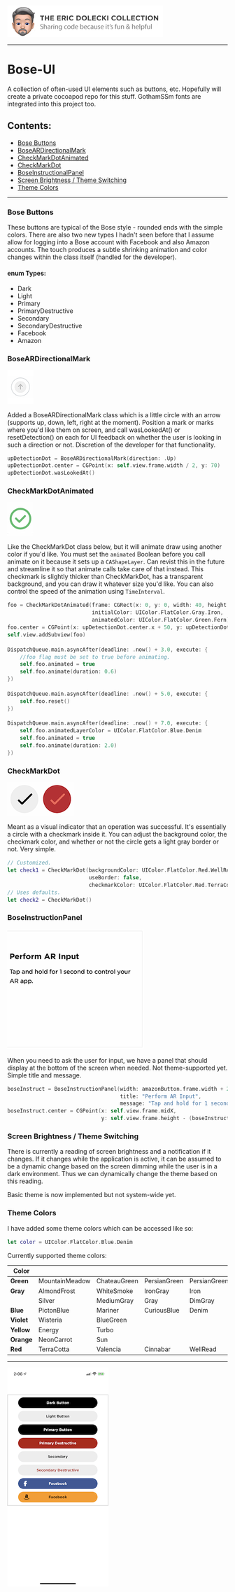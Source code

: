 ![header](./ed-badge.png)

----

# Bose-UI
A collection of often-used UI elements such as buttons, etc. Hopefully will create a private cocoapod repo for this stuff. GothamSSm fonts are integrated into this project too. 

## Contents:
- [Bose Buttons](#bose-buttons)
- [BoseARDirectionalMark](#boseardirectionalmark)
- [CheckMarkDotAnimated](#checkmarkdotanimated)
- [CheckMarkDot](#checkmarkdot)
- [BoseInstructionalPanel](#boseinstructionPanel)
- [Screen Brightness / Theme Switching](#screen-brightness--theme-switching)
- [Theme Colors](#theme-colors)

----

### Bose Buttons

These buttons are typical of the Bose style - rounded ends with the simple colors. There are also two new types I hadn't seen before that I assume allow for logging into a Bose account with Facebook and also Amazon accounts. The touch produces a subtle shrinking animation and color changes within the class itself (handled for the developer). 

#### enum Types:
- Dark
- Light
- Primary
- PrimaryDestructive
- Secondary
- SecondaryDestructive
- Facebook
- Amazon

### BoseARDirectionalMark
![directional](./directional.png)

Added a BoseARDirectionalMark class which is a little circle with an arrow (supports up, down, left, right at the moment). Position a mark or marks where you'd like them on screen, and call wasLookedAt() or resetDetection() on each for UI feedback on whether the user is looking in such a direction or not. Discretion of the developer for that functionality.

```swift
upDetectionDot = BoseARDirectionalMark(direction: .Up)
upDetectionDot.center = CGPoint(x: self.view.frame.width / 2, y: 70)
upDetectionDot.wasLookedAt()
```

### CheckMarkDotAnimated
![green check](./green-check.png)

Like the CheckMarkDot class below, but it will animate draw using another color if you'd like. You must set the `animated` Boolean before you call animate on it because it sets up a `CAShapeLayer`. Can revist this in the future and streamline it so that animate calls take care of that instead. This checkmark is slightly thicker than CheckMarkDot, has a transparent background, and you can draw it whatever size you'd like. You can also control the speed of the animation using `TimeInterval`.

```swift
foo = CheckMarkDotAnimated(frame: CGRect(x: 0, y: 0, width: 40, height: 40),
                           initialColor: UIColor.FlatColor.Gray.Iron,
                           animatedColor: UIColor.FlatColor.Green.Fern)
foo.center = CGPoint(x: upDetectionDot.center.x + 50, y: upDetectionDot.center.y)
self.view.addSubview(foo)

DispatchQueue.main.asyncAfter(deadline: .now() + 3.0, execute: {
    //foo flag must be set to true before animating.
    self.foo.animated = true
    self.foo.animate(duration: 0.6)
})

DispatchQueue.main.asyncAfter(deadline: .now() + 5.0, execute: {
    self.foo.reset()
})
        
DispatchQueue.main.asyncAfter(deadline: .now() + 7.0, execute: {
    self.foo.animatedLayerColor = UIColor.FlatColor.Blue.Denim
    self.foo.animated = true
    self.foo.animate(duration: 2.0)
})
```

### CheckMarkDot
![checks](./checks.png)

Meant as a visual indicator that an operation was successful. It's essentially a circle with a checkmark inside it. You can adjust the background color, the checkmark color, and whether or not the circle gets a light gray border or not. Very simple.

```swift
// Customized.
let check1 = CheckMarkDot(backgroundColor: UIColor.FlatColor.Red.WellRead, 
                          useBorder: false,
                          checkmarkColor: UIColor.FlatColor.Red.TerraCotta)
// Uses defaults.
let check2 = CheckMarkDot()
```


### BoseInstructionPanel
![panel](./panel.png)

When you need to ask the user for input, we have a panel that should display at the bottom of the screen when needed. Not theme-supported yet. Simple title and message.

```swift
boseInstruct = BoseInstructionPanel(width: amazonButton.frame.width + 20, 
                                    title: "Perform AR Input", 
                                    message: "Tap and hold for 1 second to control your AR app.")
boseInstruct.center = CGPoint(x: self.view.frame.midX, 
                              y: self.view.frame.height - (boseInstruct.frame.height / 2))
```

### Screen Brightness / Theme Switching
There is currently a reading of screen brightness and a notification if it changes. If it changes while the application is active, it can be assumed to be a dynamic change based on the screen dimming while the user is in a dark environment. Thus we can dynamically change the theme based on this reading. 

Basic theme is now implemented but not system-wide yet.

### Theme Colors
I have added some theme colors which can be accessed like so:

```swift
let color = UIColor.FlatColor.Blue.Denim
```

Currently supported theme colors:

| **Color**  |                |              |              |              |           |           |
|------------|----------------|--------------|--------------|--------------|-----------|-----------|
| **Green**  | MountainMeadow | ChateauGreen | PersianGreen | PersianGreen |           |           |
| **Gray**   | AlmondFrost    | WhiteSmoke   | IronGray     | Iron         | Gainsboro | LightGray |
|            | Silver         | MediumGray   | Gray         | DimGray      | SlateGray |           |
| **Blue**   | PictonBlue     | Mariner      | CuriousBlue  | Denim        | Chambray  | BlueWhale |
| **Violet** | Wisteria       | BlueGreen    |              |              |           |           |
| **Yellow** | Energy         | Turbo        |              |              |           |           |
| **Orange** | NeonCarrot     | Sun          |              |              |           |           |
| **Red**    | TerraCotta     | Valencia     | Cinnabar     | WellRead     |           |           |

----

![app](./bose-ui-app.png)
